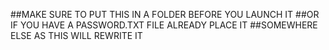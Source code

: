##MAKE SURE TO PUT THIS IN A FOLDER BEFORE YOU LAUNCH IT
##OR IF YOU HAVE A PASSWORD.TXT FILE ALREADY PLACE IT
##SOMEWHERE ELSE AS THIS WILL REWRITE IT
